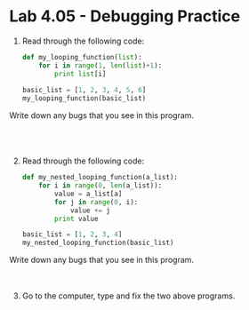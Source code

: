# Lab 4.05 - Debugging Practice

1. Read through the following code: 
 
    ```python
    def my_looping_function(list): 
	    for i in range(1, len(list)+1): 
		    print list[i]
		
    basic_list = [1, 2, 3, 4, 5, 6]
    my_looping_function(basic_list)

    ```
Write down any bugs that you see in this program.  
<br>
<br>
<br>

2. Read through the following code:

    ```python
    def my_nested_looping_function(a_list): 
	    for i in range(0, len(a_list)): 
		    value = a_list[a]
		    for j in range(0, i): 
		    	value += j 
		    print value	

    basic_list = [1, 2, 3, 4]
    my_nested_looping_function(basic_list)
    ```
Write down any bugs that you see in this program. 
<br>
<br>
<br>

3. Go to the computer, type and fix the two above programs.